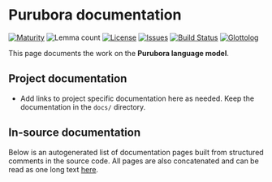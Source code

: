 # Purubora documentation

[![Maturity](https://img.shields.io/endpoint?url=https%3A%2F%2Fraw.githubusercontent.com%2Fgiellalt%2Flang-pur%2Fgh-pages%2Fmaturity.json)](https://giellalt.github.io/MaturityClassification.html)
![Lemma count](https://img.shields.io/endpoint?url=https%3A%2F%2Fraw.githubusercontent.com%2Fgiellalt%2Flang-pur%2Fgh-pages%2Flemmacount.json)
[![License](https://img.shields.io/github/license/giellalt/lang-pur)](https://github.com/giellalt/lang-pur/blob/main/LICENSE)
[![Issues](https://img.shields.io/github/issues/giellalt/lang-pur)](https://github.com/giellalt/lang-pur/issues)
[![Build Status](https://builds.giellalt.org/api/badge/lang-pur?label=CI)](https://builds.giellalt.org/pipelines/lang-pur/builds/latest)
[![Glottolog](https://img.shields.io/badge/Glottolog-green)](https://glottolog.org/resource/languoid/id/__GLOTTOLOG_ID__)

This page documents the work on the **Purubora language model**. 

## Project documentation

* Add links to project specific documentation here as needed. Keep the documentation in the `docs/` directory.

## In-source documentation

Below is an autogenerated list of documentation pages built from structured comments in the source code. All pages are also concatenated and can be read as one long text [here](pur.md).
